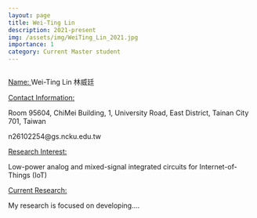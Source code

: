```yaml
---
layout: page
title: Wei-Ting Lin 
description: 2021-present
img: /assets/img/WeiTing_Lin_2021.jpg
importance: 1
category: Current Master student
---
```


<div class="row">
    <div class="col-sm-7 mt-3 mt-md-0">
        <img class="img-fluid rounded z-depth-1" src="{{ '/assets/img/WeiTing_Lin_2021.jpg' | relative_url }}" alt="" title="example image"/>
    </div>
</div>

<a href="#"> Name: </a> 
Wei-Ting Lin 林威廷

<a href="#"> Contact Information: </a>

<p>Room 95604, ChiMei Building, 1, University Road, East District, Tainan City 701, Taiwan</p>
n26102254@gs.ncku.edu.tw

<a href="#"> Research Interest: </a>

Low-power analog and mixed-signal integrated circuits for Internet-of-Things (IoT)

<a href="#"> Current Research: </a>

My research is focused on developing.... 
